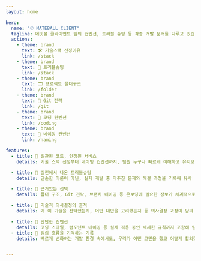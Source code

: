 ```yaml
---
layout: home

hero:
  name: "⚾ MATEBALL CLIENT"
  tagline: 메잇볼 클라이언트 팀의 컨벤션, 트러블 슈팅 등 각종 개발 문서를 다루고 있습니다
  actions:
    - theme: brand
      text: 🛠️ 기술스택 선정이유
      link: /stack
    - theme: brand
      text: 📜 트러블슈팅
      link: /stack
    - theme: brand
      text: 🗂️ 프로젝트 폴더구조
      link: /folder
    - theme: brand
      text: 💫 Git 전략
      link: /git
    - theme: brand
      text: 💫 코딩 컨벤션
      link: /coding
    - theme: brand
      text: 💫 네이밍 컨벤션
      link: /naming

features:
  - title: 💫 일관된 코드, 안정된 서비스
    details: 기술 스택 선정부터 네이밍 컨벤션까지, 팀원 누구나 빠르게 이해하고 유지보수할 수 있는 기준을 담았습니다.

  - title: 💫 실전에서 나온 트러블슈팅
    details: 단순한 이론이 아닌, 실제 개발 중 마주친 문제와 해결 과정을 기록해 유사 상황에서 빠르게 대응할 수 있습니다.

  - title: 💫 근거있는 선택
    details: 폴더 구조, Git 전략, 브랜치 네이밍 등 온보딩에 필요한 정보가 체계적으로 정리되어 있습니다.

  - title: 💫 기술적 의사결정의 흔적
    details: 왜 이 기술을 선택했는지, 어떤 대안을 고려했는지 등 의사결정 과정이 담겨 있어 팀의 방향성을 공유할 수 있습니다.

  - title: 💫 단단한 컨벤션
    details: 코딩 스타일, 컴포넌트 네이밍 등 실제 적용 중인 세세한 규칙까지 포함해 팀 생산성을 높입니다.
  - title: 💫 팀의 흐름을 기억하는 기록
    details: 빠르게 변화하는 개발 환경 속에서도, 우리가 어떤 고민을 했고 어떻게 합의했는지를 명확히 남겨 다음 선택의 기준이 됩니다.


---
```


